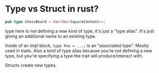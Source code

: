 # Type vs Struct in rust?

```rust
pub type ChessBoard = Vec<Vec<SquareContent>>;
```

type here is not defining a new kind of type, it's just a "type alias". It's just giving an additional name
to an existing type. 

Inside of an impl block, `type Foo = ...;` is an "associated type". Mostly used in traits. Also a kind of type alias because you're not defining a new type, but you're specifying a type the trait will produce/interact with.

Structs create new types.  


